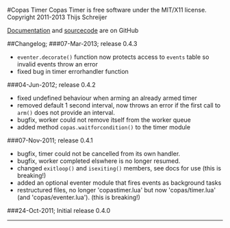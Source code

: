 #Copas Timer
Copas Timer is free software under the MIT/X11 license.  
Copyright 2011-2013 Thijs Schreijer

[Documentation](http://tieske.github.com/CopasTimer/) and [sourcecode](http://github.com/Tieske/CopasTimer) are on GitHub

##Changelog;
###07-Mar-2013; release 0.4.3
- `eventer.decorate()` function now protects access to `events` table so invalid events throw an error
- fixed bug in timer errorhandler function

###04-Jun-2012; release 0.4.2
- fixed undefined behaviour when arming an already armed timer
- removed default 1 second interval, now throws an error if the first call to `arm()` does not provide an interval.
- bugfix, worker could not remove itself from the worker queue
- added method `copas.waitforcondition()` to the timer module

###07-Nov-2011; release 0.4.1
- bugfix, timer could not be cancelled from its own handler.
- bugfix, worker completed elswhere is no longer resumed.
- changed `exitloop()` and `isexiting()` members, see docs for use (this is breaking!)
- added an optional eventer module that fires events as background tasks
- restructured files, no longer 'copastimer.lua' but now 'copas/timer.lua' (and 'copas/eventer.lua'). (this is breaking!)

###24-Oct-2011; Initial release 0.4.0

-------------------------------------------------------------------
